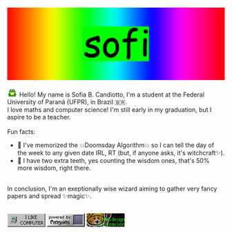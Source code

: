 ![very cool banner](./banner.jpeg "very cool banner")
</br> </br>
![frog](./frog.gif "frog")
Hello! My name is Sofia B. Candiotto, I'm a student at the Federal University of Paraná (UFPR), in Brazil 🇧🇷. 
</br>
I love maths and computer science! I'm still early in my graduation, but I aspire to be a teacher. 
</br> </br>
Fun facts:
- 💫 I've memorized the 💥Doomsday Algorithm💥 so I can tell the day of the week to any given date IRL, RT
(but, if anyone asks, it's witchcraft✨).
- 🦷 I have two extra teeth, yes counting the wisdom ones, that's 50% more wisdom, right there.
</br>
In conclusion, I'm an exeptionally wise wizard aiming to gather very fancy papers and spread ✨magic✨.
</br> </br>

![computer](./buttons/3computer.jpg)
![linux](./buttons/1linux.gif)
![neocities](./buttons/1neo34.gif)
